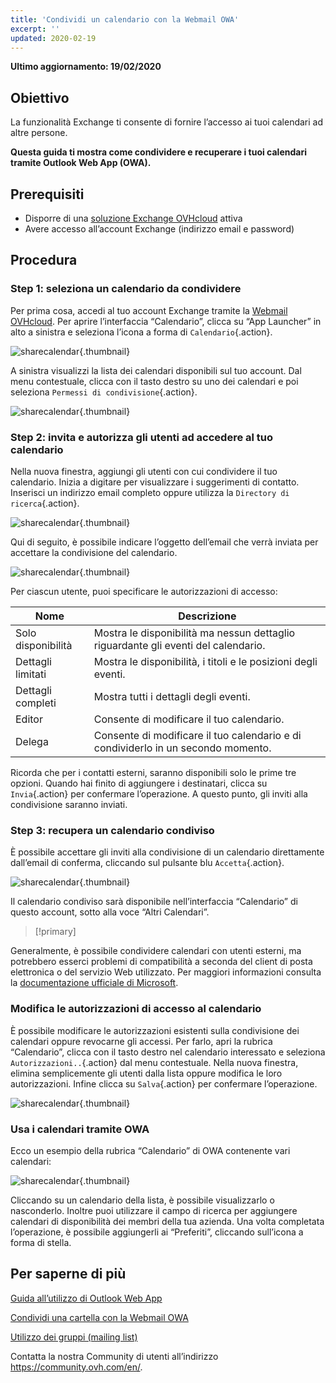 ```yaml
---
title: 'Condividi un calendario con la Webmail OWA'
excerpt: ''
updated: 2020-02-19
---
```


**Ultimo aggiornamento: 19/02/2020**

## Obiettivo

La funzionalità Exchange ti consente di fornire l’accesso ai tuoi calendari ad altre persone.

**Questa guida ti mostra come condividere e recuperare i tuoi calendari tramite Outlook Web App (OWA).**


## Prerequisiti

- Disporre di una [soluzione Exchange OVHcloud](https://www.ovhcloud.com/it/emails/hosted-exchange/) attiva
- Avere accesso all’account Exchange (indirizzo email e password)


## Procedura


### Step 1: seleziona un calendario da condividere

Per prima cosa, accedi al tuo account Exchange tramite la [Webmail OVHcloud](https://www.ovh.it/mail/). Per aprire l’interfaccia “Calendario”, clicca su “App Launcher” in alto a sinistra e seleziona l’icona a forma di `Calendario`{.action}.

![sharecalendar](images/exchange-calendars-step1.png){.thumbnail}

A sinistra visualizzi la lista dei calendari disponibili sul tuo account. Dal menu contestuale, clicca con il tasto destro su uno dei calendari e poi seleziona `Permessi di condivisione`{.action}.

![sharecalendar](images/exchange-calendars-step2.png){.thumbnail}


### Step 2: invita e autorizza gli utenti ad accedere al tuo calendario

Nella nuova finestra, aggiungi gli utenti con cui condividere il tuo calendario. Inizia a digitare per visualizzare i suggerimenti di contatto. Inserisci un indirizzo email completo oppure utilizza la `Directory di ricerca`{.action}. 

![sharecalendar](images/exchange-calendars-step3.png){.thumbnail}

Qui di seguito, è possibile indicare l’oggetto dell’email che verrà inviata per accettare la condivisione del calendario.

![sharecalendar](images/exchange-calendars-step4.png){.thumbnail}

Per ciascun utente, puoi specificare le autorizzazioni di accesso:

|Nome|Descrizione|
|---|---|
|Solo disponibilità|Mostra le disponibilità ma nessun dettaglio riguardante gli eventi del calendario.|
|Dettagli limitati|Mostra le disponibilità, i titoli e le posizioni degli eventi.|
|Dettagli completi|Mostra tutti i dettagli degli eventi.|
|Editor|Consente di modificare il tuo calendario.|
|Delega|Consente di modificare il tuo calendario e di condividerlo in un secondo momento.|

Ricorda che per i contatti esterni, saranno disponibili solo le prime tre opzioni. Quando hai finito di aggiungere i destinatari, clicca su `Invia`{.action} per confermare l’operazione. A questo punto, gli inviti alla condivisione saranno inviati.


### Step 3: recupera un calendario condiviso

È possibile accettare gli inviti alla condivisione di un calendario direttamente dall’email di conferma, cliccando sul pulsante blu `Accetta`{.action}.

![sharecalendar](images/exchange-calendars-step5.png){.thumbnail}

Il calendario condiviso sarà disponibile nell’interfaccia “Calendario” di questo account, sotto alla voce “Altri Calendari”.

> [!primary]
>
Generalmente, è possibile condividere calendari con utenti esterni, ma potrebbero esserci problemi di compatibilità a seconda del client di posta elettronica o del servizio Web utilizzato. Per maggiori informazioni consulta la [documentazione ufficiale di Microsoft](http://go.microsoft.com/fwlink/?LinkId=57561).
>


### Modifica le autorizzazioni di accesso al calendario

È possibile modificare le autorizzazioni esistenti sulla condivisione dei calendari oppure revocarne gli accessi. Per farlo, apri la rubrica “Calendario”, clicca con il tasto destro nel calendario interessato e seleziona `Autorizzazioni..`{.action} dal menu contestuale. Nella nuova finestra, elimina semplicemente gli utenti dalla lista oppure modifica le loro autorizzazioni. Infine clicca su `Salva`{.action} per confermare l’operazione.

![sharecalendar](images/exchange-calendars-step6.png){.thumbnail}


### Usa i calendari tramite OWA

Ecco un esempio della rubrica “Calendario” di OWA contenente vari calendari:

![sharecalendar](images/exchange-calendars-step7.png){.thumbnail}

Cliccando su un calendario della lista, è possibile visualizzarlo o nasconderlo. Inoltre puoi utilizzare il campo di ricerca per aggiungere calendari di disponibilità dei membri della tua azienda. Una volta completata l’operazione, è possibile aggiungerli ai “Preferiti”, cliccando sull’icona a forma di stella.


## Per saperne di più 

[Guida all’utilizzo di Outlook Web App](/pages/web/emails/email_owa)

[Condividi una cartella con la Webmail OWA](/pages/web/microsoft-collaborative-solutions/owa_directory_sharing)

[Utilizzo dei gruppi (mailing list)](/pages/web/microsoft-collaborative-solutions/feature_groups)


Contatta la nostra Community di utenti all’indirizzo <https://community.ovh.com/en/>.